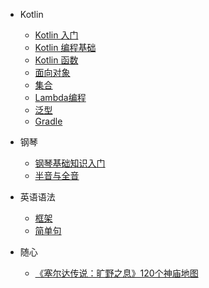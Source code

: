 - Kotlin
    - [Kotlin 入门](001.md)
    - [Kotlin 编程基础](002.md)
    - [Kotlin 函数](003.md)
    - [面向对象](004.md)
    - [集合](005.md)
    - [Lambda编程](006.md)
    - [泛型](007.md)
    - [Gradle](008.md)

- 钢琴
    - [钢琴基础知识入门](piano/001.md)
    - [半音与全音](piano/002.md)
- 英语语法
    - [框架](english/001.md)
    - [简单句](english/002.md)
- 随心
    - [《塞尔达传说：旷野之息》120个神庙地图](essay/001.md)